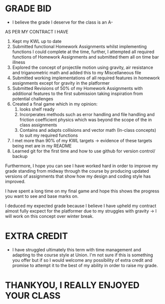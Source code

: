 # GRADE BID

* I believe the grade I deserve for the class is an A-

AS PER MY CONTRACT I HAVE

1. Kept my KWL up to date
2. Submitted functional Homework Assignments whilst implementing functions I could complete at the time, further, I attempted all required functions of Homework Assignments and submitted them all on time bar illness
3. Explored the concept of projectile motion using gravity, air resistance and triganometric math and added this to my Miscellaneous file
4. Submitted working implementations of all required features in homework assignments except for gravity in the platformer
5. Submitted Revisions of 50% of my Homework Assignments with additional features to the first submission taking inspiration from potential challenges
6. Created a final game which in my opinion:
    1. looks shelf ready
    2. Incorperates methods such as error handling and file handling and friction coefficient physics which was beyond the scope of the in class assignments
    3. Contains and adapts collisions and vector math (In-class concepts) to suit my required functions
7. I met more than 90% of my KWL targets &rarr; evidence of these targets being met are in my README
8. Learned git for the first time and how to use github for version control/ backup

Furthermore, I hope you can see I have worked hard in order to improve my grade standing from midway through the course by producing updated versions of assignments that show how my design and coding style has improved. 

I have spent a long time on my final game and hope this shows the progress you want to see and base marks on.

I deduced my expected grade because I believe I have upheld my contract almost fully excpect for the platformer due to my struggles with gravity &rarr; I will work on this concept over winter break.

# EXTRA CREDIT

* I have struggled ultimately this term with time management and adapting to the course style at Union. I'm not sure if this is something you offer but if so I would welcome any possibility of extra credit and promise to attempt it to the best of my ability in order to raise my grade. 

#

# THANKYOU, I REALLY ENJOYED YOUR CLASS
